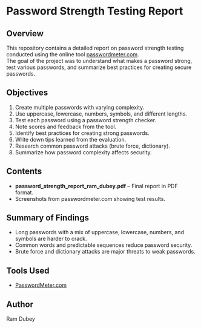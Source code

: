 # Password Strength Testing Report

## Overview
This repository contains a detailed report on password strength testing conducted using the online tool [passwordmeter.com](https://passwordmeter.com).  
The goal of the project was to understand what makes a password strong, test various passwords, and summarize best practices for creating secure passwords.

## Objectives
1. Create multiple passwords with varying complexity.
2. Use uppercase, lowercase, numbers, symbols, and different lengths.
3. Test each password using a password strength checker.
4. Note scores and feedback from the tool.
5. Identify best practices for creating strong passwords.
6. Write down tips learned from the evaluation.
7. Research common password attacks (brute force, dictionary).
8. Summarize how password complexity affects security.

## Contents
- **password_strength_report_ram_dubey.pdf** – Final report in PDF format.
- Screenshots from passwordmeter.com showing test results.

## Summary of Findings
- Long passwords with a mix of uppercase, lowercase, numbers, and symbols are harder to crack.
- Common words and predictable sequences reduce password security.
- Brute force and dictionary attacks are major threats to weak passwords.

## Tools Used
- [PasswordMeter.com](https://passwordmeter.com)

## Author
Ram Dubey
